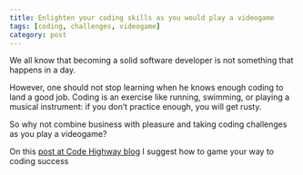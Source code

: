 ```yaml
---
title: Enlighten your coding skills as you would play a videogame
tags: [coding, challenges, videogame]
category: post
---
```


We all know that becoming a solid software developer is not something that happens in a day.

However, one should not stop learning when he knows enough coding to land a good job. Coding is an exercise like running, swimming, or playing a musical instrument: if you don’t practice enough, you will get rusty.

So why not combine business with pleasure and taking coding challenges as you play a videogame?

On this [post at Code Highway blog](http://avenuecode.com/enlighten-coding-skills-play-videogame/) I suggest how to game your way to coding success
